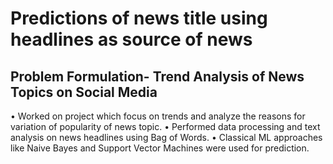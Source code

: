 # Predictions of news title using headlines as source of news 

## Problem Formulation- Trend Analysis of News Topics on Social Media 					

•	Worked on project which focus on trends and analyze the reasons for variation of popularity of news topic.
•	Performed data processing and text analysis on news headlines using Bag of Words.
•	Classical ML approaches like Naive Bayes and Support Vector Machines were used for prediction.
